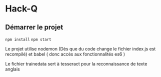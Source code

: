 # Hack-Q
## Démarrer le projet
```npm install```
```npm start ```

Le projet utilise nodemon (Dès que du code change le fichier index.js est recompilé)
et babel ( donc accès aux fonctionnalités es6 )

Le fichier trainedata sert à tesseract pour la reconnaissance de texte anglais

